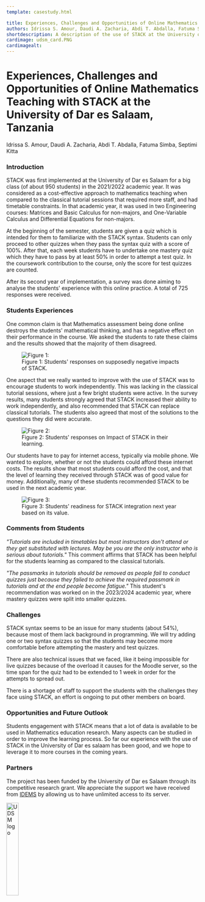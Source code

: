 ```yaml
---
template: casestudy.html

title: Experiences, Challenges and Opportunities of Online Mathematics Teaching with STACK at the University of Dar es Salaam, Tanzania
authors: Idrissa S. Amour, Daudi A. Zacharia, Abdi T. Abdalla, Fatuma Simba, Septimi Kitta
shortdescription: A description of the use of STACK at the University of Dar es Salaam (UDSM), Tanzania
cardimage: udsm_card.PNG
cardimagealt:
---
```


# Experiences, Challenges and Opportunities of Online Mathematics Teaching with STACK at the University of Dar es Salaam, Tanzania

Idrissa S. Amour, Daudi A. Zacharia, Abdi T. Abdalla, Fatuma Simba, Septimi Kitta

### Introduction

STACK was first implemented at the University of Dar es Salaam for a big class (of about 950 students) in the 2021/2022 academic year. It was considered as a cost-effective approach to mathematics teaching when compared to the classical tutorial sessions that required more staff, and had timetable constraints. In that academic year, it was used in two Engineering courses: Matrices and Basic Calculus for non-majors, and One-Variable Calculus and Differential Equations for non-majors.

At the beginning of the semester, students are given a quiz which is intended for them to familiarize with the STACK syntax. Students can only proceed to other quizzes when they pass the syntax quiz with a score of 100%. After that, each week students have to undertake one mastery quiz which they have to pass by at least 50% in order to attempt a test quiz. In the coursework contribution to the course, only the score for test quizzes are counted.

After its second year of implementation, a survey was done aiming to analyse the students' experience with this online practice. A total of 725 responses were received.

### Students Experiences

One common claim is that Mathematics assessment being done online destroys the students' mathematical thinking, and has a negative effect on their performance in the course. We asked the students to rate these claims and the results showed that the majority of them disagreed.

<div class="float-none img-middle">
    <figure class="figure">
        <img class="figure-img img-fluid" src="../Images/udsm_figure1.png" alt="Figure 1: ">
        <figcaption class="figure-caption">Figure 1: Students' responses on supposedly negative impacts of STACK.</figcaption>
    </figure>
</div>

One aspect that we really wanted to improve with the use of STACK was to encourage students to work independently. This was lacking in the classical tutorial sessions, where just a few bright students were active. In the survey results, many students strongly agreed that STACK increased their ability to work independently, and also recommended that STACK can replace classical tutorials. The students also agreed that most of the solutions to the questions they did were accurate.

<div class="float-none img-middle">
    <figure class="figure">
        <img class="figure-img img-fluid" src="../Images/udsm_figure2.png" alt="Figure 2: ">
        <figcaption class="figure-caption">Figure 2: Students' responses on Impact of STACK in their learning.</figcaption>
    </figure>
</div>


Our students have to pay for internet access, typically via mobile phone.  We wanted to explore, whether or not the students could afford these internet costs. The results show that most students could afford the cost, and that the level of learning they received through STACK was of good value for money. Additionally, many of these students recommended STACK to be used in the next academic year.

<div class="float-none img-middle">
    <figure class="figure">
        <img class="figure-img img-fluid" src="../Images/udsm_figure3.png" alt="Figure 3: ">
        <figcaption class="figure-caption">Figure 3: Students' readiness for STACK integration next year based on its value.</figcaption>
    </figure>
</div>

### Comments from Students

_"Tutorials are included in timetables but most instructors don't attend or they get substituted with lectures. May be you are the only instructor who is serious about tutorials."_ This comment affirms that STACK has been helpful for the students learning as compared to the classical tutorials.

_"The passmarks in tutorials should be removed as people fail to conduct quizzes just because they failed to achieve the required passmark in tutorials and at the end people become fatigue."_ This student's recommendation was worked on in the 2023/2024 academic year, where mastery quizzes were split into smaller quizzes.


### Challenges

STACK syntax seems to be an issue for many students (about 54%), because most of them lack background in programming. We will try adding one or two syntax quizzes so that the students may become more comfortable before attempting the mastery and test quizzes.

There are also technical issues that we faced, like it being impossible for live quizzes because of the overload it causes for the Moodle server, so the time span for the quiz had to be extended to 1 week in order for the attempts to spread out.

There is a shortage of staff to support the students with the challenges they face using STACK, an effort is ongoing to put other members on board.

### Opportunities and Future Outlook

Students engagement with STACK means that a lot of data is available to be used in Mathematics education research. Many aspects can be studied in order to improve the learning process. So far our experience with the use of STACK in the University of Dar es salaam has been good, and we hope to leverage it to more courses in the coming years.

### Partners

The project has been funded by the University of Dar es Salaam through its competitive research grant. We appreciate the support we have received from [IDEMS](https://www.idems.international/) by allowing us to have unlimited access to its server.

<img width="25%" src="../Images/udsm_logo.gif" alt="UDSM logo">
